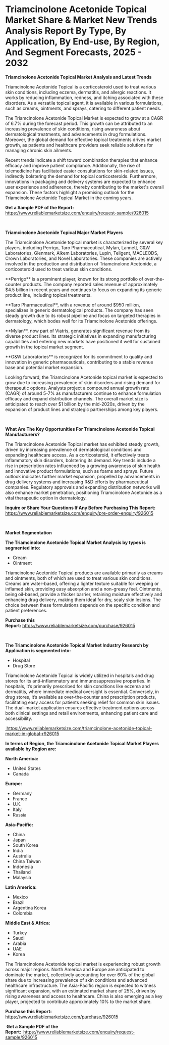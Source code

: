 <p><h1>Triamcinolone Acetonide Topical Market Share & Market New Trends Analysis Report By Type, By Application, By End-use, By Region, And Segment Forecasts, 2025 - 2032</h1></p><p><strong>Triamcinolone Acetonide Topical Market Analysis and Latest Trends</strong></p>
<p><p>Triamcinolone Acetonide Topical is a corticosteroid used to treat various skin conditions, including eczema, dermatitis, and allergic reactions. It works by reducing inflammation, redness, and itching associated with these disorders. As a versatile topical agent, it is available in various formulations, such as creams, ointments, and sprays, catering to different patient needs.</p><p>The Triamcinolone Acetonide Topical Market is expected to grow at a CAGR of 6.7% during the forecast period. This growth can be attributed to an increasing prevalence of skin conditions, rising awareness about dermatological treatments, and advancements in drug formulations. Moreover, the global demand for effective topical treatments drives market growth, as patients and healthcare providers seek reliable solutions for managing chronic skin ailments.</p><p>Recent trends indicate a shift toward combination therapies that enhance efficacy and improve patient compliance. Additionally, the rise of telemedicine has facilitated easier consultations for skin-related issues, indirectly bolstering the demand for topical corticosteroids. Furthermore, innovations in packaging and delivery systems are expected to enhance user experience and adherence, thereby contributing to the market's overall expansion. These factors highlight a promising outlook for the Triamcinolone Acetonide Topical Market in the coming years.</p></p>
<p><strong>Get a Sample PDF of the Report:&nbsp;</strong> <a href="https://www.reliablemarketsize.com/enquiry/request-sample/926015?utm_campaign=3492&utm_medium=2&utm_source=Github&utm_content=ia&utm_term=19042025&utm_id=triamcinolone-acetonide-topical">https://www.reliablemarketsize.com/enquiry/request-sample/926015</a></p>
<p>&nbsp;</p>
<p><strong>Triamcinolone Acetonide Topical Major Market Players</strong></p>
<p><p>The Triamcinolone Acetonide topical market is characterized by several key players, including Perrigo, Taro Pharmaceutical, Mylan, Lannett, G&W Laboratories, Glenmark, Alkem Laboratories, Lupin, Teligent, MACLEODS, Crown Laboratories, and Novel Laboratories. These companies are actively involved in the production and distribution of Triamcinolone Acetonide, a corticosteroid used to treat various skin conditions.</p><p>**Perrigo** is a prominent player, known for its strong portfolio of over-the-counter products. The company reported sales revenue of approximately $4.5 billion in recent years and continues to focus on expanding its generic product line, including topical treatments.</p><p>**Taro Pharmaceutical**, with a revenue of around $950 million, specializes in generic dermatological products. The company has seen steady growth due to its robust pipeline and focus on targeted therapies in dermatology, which bodes well for its Triamcinolone Acetonide offerings.</p><p>**Mylan**, now part of Viatris, generates significant revenue from its diverse product lines. Its strategic initiatives in expanding manufacturing capabilities and entering new markets have positioned it well for sustained growth in the topical market segment.</p><p>**G&W Laboratories** is recognized for its commitment to quality and innovation in generic pharmaceuticals, contributing to a stable revenue base and potential market expansion. </p><p>Looking forward, the Triamcinolone Acetonide topical market is expected to grow due to increasing prevalence of skin disorders and rising demand for therapeutic options. Analysts project a compound annual growth rate (CAGR) of around 5-7% as manufacturers continue to enhance formulation efficacy and expand distribution channels. The overall market size is anticipated to reach over $1 billion by the mid-2020s, driven by the expansion of product lines and strategic partnerships among key players.</p></p>
<p>&nbsp;</p>
<p><strong>What Are The Key Opportunities For Triamcinolone Acetonide Topical Manufacturers?</strong></p>
<p><p>The Triamcinolone Acetonide Topical market has exhibited steady growth, driven by increasing prevalence of dermatological conditions and expanding healthcare access. As a corticosteroid, it effectively treats inflammatory skin disorders, bolstering its demand. Key trends include a rise in prescription rates influenced by a growing awareness of skin health and innovative product formulations, such as foams and sprays. Future outlook indicates further market expansion, propelled by advancements in drug delivery systems and increasing R&D efforts by pharmaceutical companies. Regulatory approvals and expanding distribution networks will also enhance market penetration, positioning Triamcinolone Acetonide as a vital therapeutic option in dermatology.</p></p>
<p><strong>Inquire or Share Your Questions If Any Before Purchasing This Report:</strong> <a href="https://www.reliablemarketsize.com/enquiry/pre-order-enquiry/926015?utm_campaign=3492&utm_medium=2&utm_source=Github&utm_content=ia&utm_term=19042025&utm_id=triamcinolone-acetonide-topical">https://www.reliablemarketsize.com/enquiry/pre-order-enquiry/926015</a></p>
<p>&nbsp;</p>
<p><strong>Market Segmentation</strong></p>
<p><strong>The Triamcinolone Acetonide Topical Market Analysis by types is segmented into:</strong></p>
<p><ul><li>Cream</li><li>Ointment</li></ul></p>
<p><p>Triamcinolone Acetonide Topical products are available primarily as creams and ointments, both of which are used to treat various skin conditions. Creams are water-based, offering a lighter texture suitable for weeping or inflamed skin, providing easy absorption and a non-greasy feel. Ointments, being oil-based, provide a thicker barrier, retaining moisture effectively and enhancing drug delivery, making them ideal for dry, scaly skin lesions. The choice between these formulations depends on the specific condition and patient preferences.</p></p>
<p><strong>Purchase this Report:&nbsp;</strong><a href="https://www.reliablemarketsize.com/purchase/926015?utm_campaign=3492&utm_medium=2&utm_source=Github&utm_content=ia&utm_term=19042025&utm_id=triamcinolone-acetonide-topical">https://www.reliablemarketsize.com/purchase/926015</a></p>
<p>&nbsp;</p>
<p><strong>The Triamcinolone Acetonide Topical Market Industry Research by Application is segmented into:</strong></p>
<p><ul><li>Hospital</li><li>Drug Store</li></ul></p>
<p><p>Triamcinolone Acetonide Topical is widely utilized in hospitals and drug stores for its anti-inflammatory and immunosuppressive properties. In hospitals, it’s primarily prescribed for skin conditions like eczema and dermatitis, where immediate medical oversight is essential. Conversely, in drug stores, it’s available as over-the-counter and prescription products, facilitating easy access for patients seeking relief for common skin issues. The dual-market application ensures effective treatment options across both clinical settings and retail environments, enhancing patient care and accessibility.</p></p>
<p><a href="https://www.reliablemarketsize.com/triamcinolone-acetonide-topical-market-in-global-r926015?utm_campaign=3492&utm_medium=2&utm_source=Github&utm_content=ia&utm_term=19042025&utm_id=triamcinolone-acetonide-topical">&nbsp;https://www.reliablemarketsize.com/triamcinolone-acetonide-topical-market-in-global-r926015</a></p>
<p><strong>In terms of Region, the Triamcinolone Acetonide Topical Market Players available by Region are:</strong></p>
<p>
    <p> <strong> North America: </strong>
        <ul>
            <li>United States</li>
            <li>Canada</li>
        </ul>
        </p> 
    <p> <strong> Europe: </strong>
        <ul>
            <li>Germany</li>
            <li>France</li>
            <li>U.K.</li>
            <li>Italy</li>
            <li>Russia</li>
        </ul>
        </p> 
    <p> <strong> Asia-Pacific: </strong>
        <ul>
            <li>China</li>
            <li>Japan</li>
            <li>South Korea</li>
            <li>India</li>
            <li>Australia</li>
            <li>China Taiwan</li>
            <li>Indonesia</li>
            <li>Thailand</li>
            <li>Malaysia</li>
        </ul>
        </p> 
    <p> <strong> Latin America: </strong>
        <ul>
            <li>Mexico</li>
            <li>Brazil</li>
            <li>Argentina Korea</li>
            <li>Colombia</li>
        </ul>
        </p> 
    <p> <strong> Middle East & Africa: </strong>
        <ul>
            <li>Turkey</li>
            <li>Saudi</li>
            <li>Arabia</li>
            <li>UAE</li>
            <li>Korea</li>
        </ul>
    </p>
    </p>
<p><p>The Triamcinolone Acetonide topical market is experiencing robust growth across major regions. North America and Europe are anticipated to dominate the market, collectively accounting for over 60% of the global share due to increasing prevalence of skin conditions and advanced healthcare infrastructure. The Asia-Pacific region is expected to witness significant expansion, with an estimated market share of 25%, driven by rising awareness and access to healthcare. China is also emerging as a key player, projected to contribute approximately 10% to the market share.</p></p>
<p><strong>Purchase this Report: </strong><a href="https://www.reliablemarketsize.com/purchase/926015?utm_campaign=3492&utm_medium=2&utm_source=Github&utm_content=ia&utm_term=19042025&utm_id=triamcinolone-acetonide-topical">https://www.reliablemarketsize.com/purchase/926015</a></p>
<p>&nbsp;<strong>Get a Sample PDF of the Report:&nbsp;&nbsp;</strong><a href="https://www.reliablemarketsize.com/enquiry/request-sample/926015?utm_campaign=3492&utm_medium=2&utm_source=Github&utm_content=ia&utm_term=19042025&utm_id=triamcinolone-acetonide-topical">https://www.reliablemarketsize.com/enquiry/request-sample/926015</a></p>
<p><strong></strong></p>
<p><p></p><p></p><p></p></p>